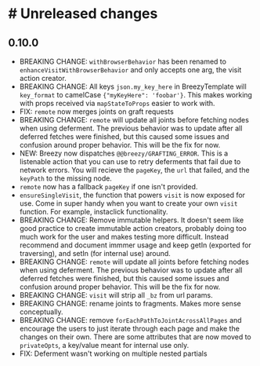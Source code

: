 # # Unreleased changes

## 0.10.0

- BREAKING CHANGE: `withBrowserBehavior` has been renamed to `enhanceVisitWithBrowserBehavior` and only accepts one arg, the visit action creator.
- BREAKING CHANGE: All keys `json.my_key_here` in BreezyTemplate will `key_format` to camelCase `{"myKeyHere": 'foobar'}`. This makes working with props received via `mapStateToProps` easier to work with.
- FIX: `remote` now merges joints on graft requests
- BREAKING CHANGE: `remote` will update all joints before fetching nodes when using deferment. The previous behavior was to update after all deferred fetches were finished, but this caused some issues and confusion around proper behavior. This will be the fix for now.
- NEW: Breezy now dispatches `@@breezy/GRAFTING_ERROR`. This is a listenable action that you can use to retry deferments that fail due to network errors. You will recieve the `pageKey`, the `url` that failed, and the `keyPath` to the missing node.
- `remote` now has a fallback `pageKey` if one isn't provided.
- `ensureSingleVisit`, the function that powers `visit` is now exposed for use. Come in super handy when you want to create your own `visit` function. For example, instaclick functionality.
- BREAKING CHANGE: Remove immutable helpers. It doesn't seem like good practice to create immutable action creators, probably doing too much work for the user and makes testing more difficult. Instead recommend and document immmer usage and keep getIn (exported for traversing), and setIn (for internal use) around.
- BREAKING CHANGE: `remote` will update all joints before fetching nodes when using deferment. The previous behavior was to update after all deferred fetches were finished, but this caused some issues and confusion around proper behavior. This will be the fix for now.
- BREAKING CHANGE: `visit` will strip all `_bz` from url params.
- BREAKING CHANGE: rename joints to fragments. Makes more sense conceptually.
- BREAKING CHANGE: remove `forEachPathToJointAcrossAllPages` and encourage the users to just iterate through each page and make the changes on their own. There are some attributes that are now moved to `privateOpts`, a key/value meant for internal use only.
- FIX: Deferment wasn't working on multiple nested partials
